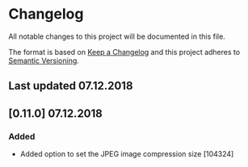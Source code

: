 # Changelog
All notable changes to this project will be documented in this file.

The format is based on [Keep a Changelog](http://keepachangelog.com/en/1.0.0/)
and this project adheres to [Semantic Versioning](http://semver.org/spec/v2.0.0.html).

## Last updated 07.12.2018

## [0.11.0] 07.12.2018
### Added
- Added option to set the JPEG image compression size [104324]
